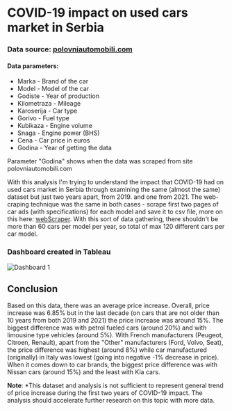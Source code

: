 # COVID-19 impact on used cars market in Serbia

### Data source: [polovniautomobili.com](http://polovniautomobili.com)

#### Data parameters:
 - Marka - Brand of the car
 - Model - Model of the car
 - Godiste - Year of production
 - Kilometraza - Mileage
 - Karoserija - Car type
 - Gorivo - Fuel type
 - Kubikaza - Engine volume
 - Snaga - Engine power (BHS)
 - Cena - Car price in euros
 - Godina - Year of getting the data

Parameter "Godina" shows when the data was scraped from site polovniautomobili.com 

With this analysis I'm trying to understand the impact that COVID-19 had on used cars market in Serbia through examining the same (almost the same) dataset but just two years apart, from 2019. and one from 2021. The web-craping technique was the same in both cases - scrape first two pages of car ads (with specifications) for each model and save it to csv file, more on this here: [webScraper](https://github.com/trsavi/Polovni-Automobili-Webscraper). With this sort of data gathering, there shouldn't be more than 60 cars per model per year, so total of max 120 different cars per car model. 


### Dashboard created in Tableau 

![Dashboard 1](https://user-images.githubusercontent.com/26121130/139915809-89f5c9f5-f843-4315-94f7-4c244f31ada7.png)


## Conclusion

Based on this data, there was an average price increase. Overall, price increase was 6.85% but in the last decade (on cars that are not older than 10 years from both 2019 and 2021) the price increase was around 15%. The biggest difference was with petrol fueled cars (around 20%) and with limousine type vehicles (around 5%). With French manufacturers (Peugeot, Citroen, Renault), apart from the "Other" manufacturers (Ford, Volvo, Seat), the price difference was highest (around 8%) while car manufactured (originally) in Italy was lowest (going into negative -1% decrease in price). When it comes down to car brands, the biggest price difference was with Nissan cars (around 15%) and the least with Kia cars. 


**Note**: *This dataset and analysis is not sufficient to represent general trend of price increase during the first two years of COVID-19 impact. The analysis should accelerate further research on this topic with more data.

